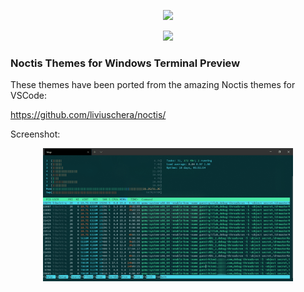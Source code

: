 <p align="center">
   <img width="170" src="https://raw.githubusercontent.com/liviuschera/noctis/master/images/logo.png" />
</p>

<p align="center">
   <img width="400" src="https://github.com/liviuschera/noctis/raw/master/images/noctisLogo.png" />
</p>

### Noctis Themes for Windows Terminal Preview

These themes have been ported from the amazing Noctis themes for VSCode:

https://github.com/liviuschera/noctis/

Screenshot:

<p align="center">
   <img width="400" src="noctis_terminal.gif" />
</p>
